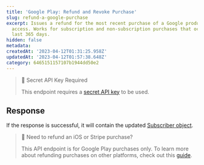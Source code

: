 ```yaml
---
title: 'Google Play: Refund and Revoke Purchase'
slug: refund-a-google-purchase
excerpt: Issues a refund for the most recent purchase of a Google product and revokes
  access. Works for subscription and non-subscription purchases that occurred in the
  last 365 days.
hidden: false
metadata:
createdAt: '2023-04-12T01:31:25.958Z'
updatedAt: '2023-04-12T01:57:38.648Z'
category: 6465151157107b1944dd50e2
---
```

> 🚧 Secret API Key Required
> 
> This endpoint requires a [secret API key](doc:authentication) to be used.

## Response

If the response is successful, it will contain the updated [Subscriber object](ref:subscribers#the-subscriber-object).

> 📘 Need to refund an iOS or Stripe purchase?
> 
> This API endpoint is for Google Play purchases only. To learn more about refunding purchases on other platforms, check out this [guide](doc:managing-subscriptions#refunding-purchases).